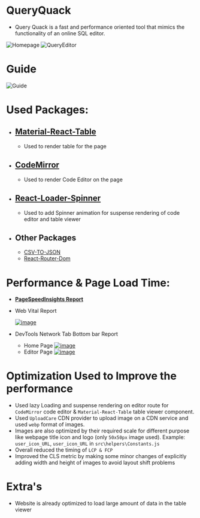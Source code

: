 # QueryQuack
- Query Quack is a fast and performance oriented tool that mimics the functionality of an online SQL editor. 


![Homepage](https://ucarecdn.com/45f6a48f-e481-4ae2-804c-bab9029d88e4/-/quality/smart/-/format/auto/)
![QueryEditor](https://ucarecdn.com/32c9f4dc-1c54-42af-92a7-1589c30270df/-/quality/smart/-/format/auto/)

# Guide
![Guide](https://ucarecdn.com/e521d525-0e20-439b-aac8-429ff9335f26/-/quality/smart/-/format/auto/)

# Used Packages:
-  ## [Material-React-Table](https://www.material-react-table.com/)
    - Used to render table for the page

-  ## [CodeMirror](https://codemirror.net/)
    - Used to render Code Editor on the page

-   ## [React-Loader-Spinner](https://www.npmjs.com/package/react-loader-spinner)
    - Used to add Spinner animation for suspense rendering of code editor and table viewer

-   ## Other Packages
    - [CSV-TO-JSON](https://www.npmjs.com/package/csvtojson)
    - [React-Router-Dom](https://www.npmjs.com/package/react-router-dom)


# Performance & Page Load Time:
- [**PageSpeedInsights Report**](https://pagespeed.web.dev/analysis/https-query-quack-vercel-app/z280b802cc?form_factor=desktop)

- Web Vital Report
    
    <a href="https://imgbb.com/"><img src="https://i.ibb.co/1XRLLNn/image.png" alt="image" border="0"></a>

- DevTools Network Tab Bottom bar Report
    - Home Page
    <a href="https://ibb.co/svC5XSN"><img src="https://i.ibb.co/jvzVjKQ/image.png" alt="image" border="0"></a>
    - Editor Page
    <a href="https://ibb.co/Hg7n0bY"><img src="https://i.ibb.co/3h1BwjW/image.png" alt="image" border="0"></a>


# Optimization Used to Improve the performance
- Used lazy Loading and suspense rendering on editor route for `CodeMirror` code editor & `Material-React-Table` table viewer component.
- Used `UploadCare` CDN provider to upload image on a CDN service and used `webp` format of images.   
- Images are also optimized by their required scale for different purpose like webpage title icon and logo (only `50x50px` image used). Example: `user_icon_URL`, `user_icon_URL` in `src\helpers\Constants.js`
- Overall reduced the timing of `LCP & FCP`
- Improved the CLS metric by making some minor changes of explicitly adding width and height of images to avoid layout shift problems


# Extra's
- Website is already optimized to load large amount of data in the table viewer